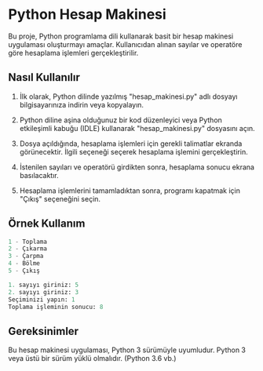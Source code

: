# Python Hesap Makinesi

Bu proje, Python programlama dili kullanarak basit bir hesap makinesi uygulaması oluşturmayı amaçlar. Kullanıcıdan alınan sayılar ve operatöre göre hesaplama işlemleri gerçekleştirilir.

## Nasıl Kullanılır

1. İlk olarak, Python dilinde yazılmış "hesap_makinesi.py" adlı dosyayı bilgisayarınıza indirin veya kopyalayın.

2. Python diline aşina olduğunuz bir kod düzenleyici veya Python etkileşimli kabuğu (IDLE) kullanarak "hesap_makinesi.py" dosyasını açın.

3. Dosya açıldığında, hesaplama işlemleri için gerekli talimatlar ekranda görünecektir. İlgili seçeneği seçerek hesaplama işlemini gerçekleştirin.

4. İstenilen sayıları ve operatörü girdikten sonra, hesaplama sonucu ekrana basılacaktır.

5. Hesaplama işlemlerini tamamladıktan sonra, programı kapatmak için "Çıkış" seçeneğini seçin.

## Örnek Kullanım

```python
1 - Toplama
2 - Çıkarma
3 - Çarpma
4 - Bölme
5 - Çıkış

1. sayıyı giriniz: 5
2. sayıyı giriniz: 3
Seçiminizi yapın: 1
Toplama işleminin sonucu: 8
```

## Gereksinimler

Bu hesap makinesi uygulaması, Python 3 sürümüyle uyumludur. Python 3 veya üstü bir sürüm yüklü olmalıdır. (Python 3.6 vb.)
